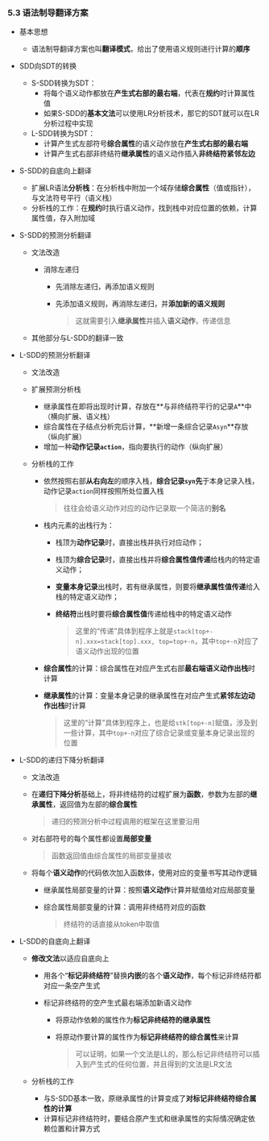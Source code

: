### 5.3 语法制导翻译方案

-   基本思想

    -    语法制导翻译方案也叫**翻译模式**，给出了使用语义规则进行计算的**顺序**

-   SDD向SDT的转换

    -   S-SDD转换为SDT：
        -   将每个语义动作都放在**产生式右部的最右端**，代表在**规约**时计算属性值
        -   如果S-SDD的**基本文法**可以使用LR分析技术，那它的SDT就可以在LR分析过程中实现
    -   L-SDD转换为SDT：
        -   计算产生式左部符号**综合属性**的语义动作放在**产生式右部的最右端**
        -   计算产生式右部非终结符**继承属性**的语义动作插入**非终结符紧邻左边**

-   S-SDD的自底向上翻译

    -   扩展LR语法**分析栈**：在分析栈中附加一个域存储**综合属性**（值或指针），与文法符号平行（语义栈）
    -   分析栈的工作：在**规约**时执行语义动作，找到栈中对应位置的依赖，计算属性值，存入附加域

-   S-SDD的预测分析翻译

    -   文法改造

        -   消除左递归

            -   先消除左递归，再添加语义规则

            -   先添加语义规则，再消除左递归，并**添加新的语义规则**

                >   这就需要引入**继承属性**并插入**语义动作**，传递信息

    -   其他部分与L-SDD的翻译一致

-   L-SDD的预测分析翻译

    -   文法改造

    -   扩展预测分析栈

        -   继承属性在即将出现时计算，存放在**与非终结符平行的记录`A`**中（横向扩展、语义栈）
        -   综合属性在子结点分析完后计算，**新增一条综合记录`Asyn`**存放（纵向扩展）
        -   增加一种**动作记录`action`**，指向要执行的动作（纵向扩展）

    -   分析栈的工作

        -   依然按照右部**从右向左**的顺序入栈，**综合记录`syn`先**于本身记录入栈，动作记录`action`同样按照所处位置入栈

            >   往往会给语义动作对应的动作记录取一个简洁的**别名**

        -   栈内元素的出栈行为：

            -   栈顶为**动作记录**时，直接出栈并执行对应动作；

            -   栈顶为**综合记录**时，直接出栈并将**综合属性值传递**给栈内的特定语义动作；

            -   **变量本身记录**出栈时，若有继承属性，则要将**继承属性值传递**给入栈的特定语义动作；

            -   **终结符**出栈时要将**综合属性值**传递给栈中的特定语义动作

                >   这里的“传递”具体到程序上就是`stack[top+-n].xxx=stack[top].xxx, top=top+-n`，其中`top+-n`对应了语义动作出现的位置

        -   **综合属性**的计算：综合属性在对应产生式右部**最右端语义动作出栈**时计算

        -   **继承属性**的计算：变量本身记录的继承属性在对应产生式**紧邻左边动作出栈**时计算

            >   这里的“计算”具体到程序上，也是给`stk[top+-n]`赋值，涉及到一些计算，其中`top+-n`对应了综合记录或变量本身记录出现的位置

-   L-SDD的递归下降分析翻译

    -   文法改造

    -   在**递归下降分析**基础上，将非终结符的过程扩展为**函数**，参数为左部的**继承属性**，返回值为左部的**综合属性**

        >   递归的预测分析中过程调用的框架在这里要沿用

    -   对右部符号的每个属性都设置**局部变量**

        >   函数返回值由综合属性的局部变量接收

    -   将每个**语义动作**的代码依次加入函数体，使用对应的变量书写其动作逻辑

        -   继承属性局部变量的计算：按照**语义动作**计算并赋值给对应局部变量

        -   综合属性局部变量的计算：调用非终结符对应的函数

            >   终结符的话直接从token中取值

-   L-SDD的自底向上翻译

    -   **修改文法**以适应自底向上

        -   用各个“**标记非终结符**”替换**内嵌**的各个**语义动作**，每个标记非终结符都对应一条空产生式

        -   标记非终结符的空产生式最右端添加新语义动作

            -   将原动作依赖的属性作为**标记非终结符的继承属性**

            -   将原动作要计算的属性作为**标记非终结符的综合属性**来计算

                >   可以证明，如果一个文法是LL的，那么标记非终结符可以插入到产生式的任何位置，并且得到的文法是LR文法

    -   分析栈的工作

        -   与S-SDD基本一致，原继承属性的计算变成了**对标记非终结符综合属性的计算**
        -   计算标记非终结符时，要结合原产生式和继承属性的实际情况确定依赖位置和计算方式

